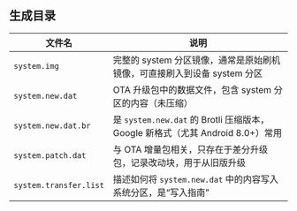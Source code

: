 ## 生成目录
| 文件名                 | 说明                                                                 |
|------------------------|----------------------------------------------------------------------|
| `system.img`           | 完整的 system 分区镜像，通常是原始刷机镜像，可直接刷入到设备 system 分区 |
| `system.new.dat`       | OTA 升级包中的数据文件，包含 system 分区的内容（未压缩）             |
| `system.new.dat.br`    | 是 `system.new.dat` 的 Brotli 压缩版本，Google 新格式（尤其 Android 8.0+）常用 |
| `system.patch.dat`     | 与 OTA 增量包相关，只存在于差分升级包，记录改动块，用于从旧版升级       |
| `system.transfer.list` | 描述如何将 `system.new.dat` 中的内容写入系统分区，是“写入指南”       |
